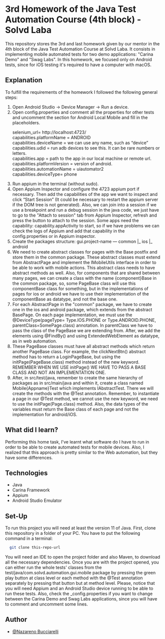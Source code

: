 # 3rd Homework of the Java Test Automation Course (4th block) - Solvd Laba
This repository stores the 3rd and last homework given by our mentor in the 4th block of
the Java Test Automation Course at Solvd Laba. It consists in implementing mobile automated tests
for two demo applications: "Carina Demo" and "Swag Labs". In this homework, we focused only on Android
tests, since for iOS testing it's required to have a computer with macOS.

## Explanation
To fulfill the requirements of the homework I followed the following general steps:

<ol>
<li>Open Android Studio -> Device Manager -> Run a device.</li> 

<li>
 Open config.properties and comment all the properties for other tests and uncomment the section for Android Local
Mobile and fill in the placeholders.

selenium_url= http://localhost:4723/ \
capabilities.platformName = ANDROID \
capabilities.deviceName = we can use any name, such as “device” \
capabilities.udid = run adb devices to see this. It can be rare numbers or letters. \
capabilities.app = path to the app in our local machine or remote url. \
capabilities.platformVersion = version of android. \
capabilities.automationName = uiautomator2 \
capabilities.deviceType= phone</li>


<li>
Run appium in the terminal (without sudo).
</li>

<li>
Open Appium Inspector and configure the 4723 appium port if necessary. Then add the capabilities of the app we want 
to inspect and click “Start Session” (It could be necessary to restart the appium server if the DOM tree is not generated).
Also, we can join into a session if we use a breakpoint and run a debug session in the java code, we just have to go to 
the "Attach to session" tab from Appium Inspector, refresh and press the button to attach to the session.
Some apps need the capability: capability.appActivity to start, so if we have problems we can check the logs of Appium 
and add that capability in the config.properties or in Appium inspector.</li>

<li>
Create the packages structure: gui.project-name  —  common
|_ ios
|_ android</li>

<li>
We need to create abstract classes for pages with the Base postfix and store them in the common package. These abstract
classes must extend from AbstractPage and implement the IMobileUtils interface in order to be able to work with mobile 
actions. This abstract class needs to have abstract methods as well.
Also, for components that are shared between many pages, we can create a class with the name {component}Base in the
common package, so, some PageBase class will use this componentBase class for something, but in the implementations 
of pages for ios or android we have to use their implementation of the componentBase as datatype, and not the base one.
</li>

<li>
For each AbstractPage in the "common" package, we have to create one in the ios and android package, which extends from
the abstract BasePage.
On each page implementation, we must use the @DeviceType(pageType= Type.IOS.PHONE or Type.ANDROID.PHONE,
parentClass=SomePage.class) annotation. In parentClass we have to pass the class of the PageBase we are extending from.
After, we add the elements using @FindBy() and using ExtendedWebElement as datatype, as in web automation.
</li>

<li>
These PageBase classes must have all abstract methods which return another PageBase class. For example, the clickNextBtn()
abstract method has to return a LoginPageBase, but using the initPage(PageBase.class) method instead of the new keyword. 
REMEMBER WHEN WE USE initPage() WE HAVE TO PASS A BASE CLASS AND NOT AN IMPLEMENTATION ONE.
</li>

<li>
After, in src/test/java, remember to create the same hierarchy of packages as in src/main/java and within it, create a 
class named Mobile{Appname}Test which implements IAbstractTest. There we will create the methods with the 
@Test annotation. Remember, to instantiate a page in our @Test method, we cannot use the new keyword, we need to use 
the initPage(Page.class) method. Also, the data types of the variables must return the Base class of each page and not 
the implementation for android/iOS.
</li>
</ol>

## What did I learn?
Performing this home task, I've learnt what software do I have to run in order to be able to create automated
tests for mobile devices. Also, I realized that this approach is pretty similar to the Web automation, but they have
some differences. 

## Technologies

- Java
- Carina Framework
- Appium
- Android Studio Emulator

## Set-Up

To run this project you will need at least the version 11 of Java.
First, clone this repository in a folder of your PC.
You have to put the following command in a terminal:

```bash
  git clone this-repo-url
```
You will need an IDE to open the project folder and also Maven, to download
all the necessary dependencies. Once you are with the project opened, you
can either run the whole tests' classes from the test/java/com.solvd.automation.gui.mobile 
package by pressing the green play button at class level or each method with 
the @Test annotation separately by pressing that button but at method level.
    Please, notice that you will need Appium and an Android Studio device running to be
able to run these tests. Also, check the _config.properties if you want to change between
the Carina Demo and Swag Labs applications, since you will have to comment and uncomment some 
lines.

## Author

- [@Nazareno Bucciarelli](https://github.com/nazabucciarelli)

